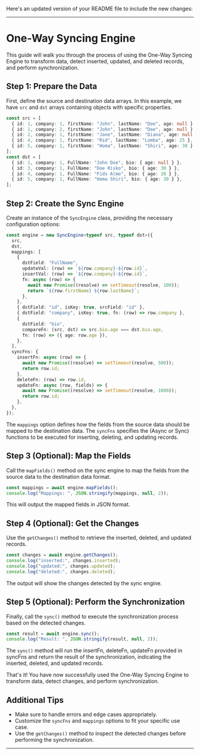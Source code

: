 Here's an updated version of your README file to include the new changes:

---

# One-Way Syncing Engine

This guide will walk you through the process of using the One-Way Syncing Engine to transform data, detect inserted, updated, and deleted records, and perform synchronization.

## Step 1: Prepare the Data

First, define the source and destination data arrays. In this example, we have `src` and `dst` arrays containing objects with specific properties.

```ts
const src = [
  { id: 1, company: 1, firstName: "John", lastName: "Doe", age: null },
  { id: 1, company: 2, firstName: "John", lastName: "Doe", age: null },
  { id: 2, company: 1, firstName: "Jane", lastName: "Diana", age: null },
  { id: 4, company: 1, firstName: "Rid", lastName: "Lomba", age: 25 },
  { id: 5, company: 1, firstName: "Homa", lastName: "Shiri", age: 30 },
];
const dst = [
  { id: 1, company: 1, FullName: "John Doe", bio: { age: null } },
  { id: 3, company: 1, FullName: "Doe Risko", bio: { age: 30 } },
  { id: 4, company: 1, FullName: "Fids Almo", bio: { age: 26 } },
  { id: 5, company: 1, FullName: "Homa Shiri", bio: { age: 30 } },
];
```

## Step 2: Create the Sync Engine

Create an instance of the `SyncEngine` class, providing the necessary configuration options:

```ts
const engine = new SyncEngine<typeof src, typeof dst>({
  src,
  dst,
  mappings: [
    {
      dstField: "FullName",
      updateVal: (row) => `${row.company}-${row.id}`,
      insertVal: (row) => `${row.company}-${row.id}`,
      fn: async (row) => {
        await new Promise((resolve) => setTimeout(resolve, 100));
        return `${row.firstName} ${row.lastName}`;
      },
    },
    { dstField: "id", isKey: true, srcField: "id" },
    { dstField: "company", isKey: true, fn: (row) => row.company },
    {
      dstField: "bio",
      compareFn: (src, dst) => src.bio.age === dst.bio.age,
      fn: (row) => ({ age: row.age }),
    },
  ],
  syncFns: {
    insertFn: async (row) => {
      await new Promise((resolve) => setTimeout(resolve, 500));
      return row.id;
    },
    deleteFn: (row) => row.id,
    updateFn: async (row, fields) => {
      await new Promise((resolve) => setTimeout(resolve, 1000));
      return row.id;
    },
  },
});
```

The `mappings` option defines how the fields from the source data should be mapped to the destination data. The `syncFns` specifies the (Async or Sync) functions to be executed for inserting, deleting, and updating records.

## Step 3 (Optional): Map the Fields

Call the `mapFields()` method on the sync engine to map the fields from the source data to the destination data format.

```ts
const mappings = await engine.mapFields();
console.log("Mappings: ", JSON.stringify(mappings, null, 2));
```

This will output the mapped fields in JSON format.

## Step 4 (Optional): Get the Changes

Use the `getChanges()` method to retrieve the inserted, deleted, and updated records.

```ts
const changes = await engine.getChanges();
console.log("inserted:", changes.inserted);
console.log("updated:", changes.updated);
console.log("deleted:", changes.deleted);
```

The output will show the changes detected by the sync engine.

## Step 5 (Optional): Perform the Synchronization

Finally, call the `sync()` method to execute the synchronization process based on the detected changes.

```ts
const result = await engine.sync();
console.log("Result: ", JSON.stringify(result, null, 2));
```

The `sync()` method will run the insertFn, deleteFn, updateFn provided in syncFns and return the result of the synchronization, indicating the inserted, deleted, and updated records.

That's it! You have now successfully used the One-Way Syncing Engine to transform data, detect changes, and perform synchronization.

## Additional Tips

- Make sure to handle errors and edge cases appropriately.
- Customize the `syncFns` and `mappings` options to fit your specific use case.
- Use the `getChanges()` method to inspect the detected changes before performing the synchronization.

---
